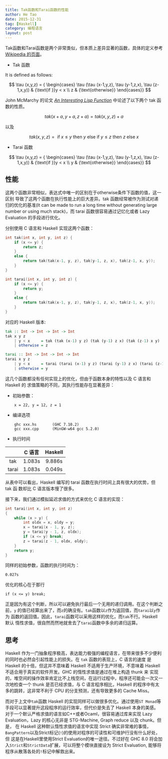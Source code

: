```yaml
---
title: Tak函数和Tarai函数的性能
author: He Tao
date: 2015-12-31
tag: [Haskell]
category: 编程语言
layout: post
---
```


Tak函数和Tarai函数是两个非常类似，但本质上差异显著的函数，具体的定义参考[Wikipedia
的页面][1]。

+ Tak 函数

It is defined as follows:

$$
\tau (x,y,z) = {
    \begin{cases}
        \tau (\tau (x-1,y,z), \tau (y-1,z,x), \tau (z-1,x,y))
            & {\text{if }}y < x \\
        z
            & {\text{otherwise}}
    \end{cases}}
$$

John McMarchy 的论文 [_An Interesting Lisp Function_][2] 中论述了以下两个 tak 函数的性质。

$$ tak(x+a, y+a, z+a) = tak(x, y, z) + a $$

以及

$$ tak(x, y, z) = \text{ if } x \le y \text{ then } y \text{ else if } y \le z \text{ then } z \text{ else } x $$

+ Tarai 函数

$$
\tau (x,y,z) = {
    \begin{cases}
        \tau (\tau (x-1,y,z), \tau (y-1,z,x), \tau (z-1,x,y))
            & {\text{if }}y < x \\
        y
            & {\text{otherwise}}
    \end{cases}}
$$

<!--more-->

性能
----

这两个函数非常相似，表达式中唯一的区别在于$\text{otherwise}$条件下函数的值，这一区别
导致了这两个函数在执行性能上的巨大差异。tak 函数经常被作为测试对递归的优化的基准(It can be made to run a
long time without generating large number or using much stack)，而
tarai 函数很容易通过记忆化或者 Lazy Evaluation 的手段进行优化。

分别使用 C 语言和 Haskell 实现这两个函数：

~~~cpp
int tak(int x, int y, int z) {
    if (x <= y) {
        return z;
    }
    else {
        return tak(tak(x-1, y, z), tak(y-1, z, x), tak(z-1, x, y));
    }
}
~~~

~~~cpp
int tarai(int x, int y, int z) {
    if (x <= y) {
        return y;
    }
    else {
        return tak(tak(x-1, y, z), tak(y-1, z, x), tak(z-1, x, y));
    }
}
~~~

对应的 Haskell 版本:

~~~haskell
tak :: Int -> Int -> Int -> Int
tak x y z
    | y < x     = tak (tak (x-1) y z) (tak (y-1) z x) (tak (z-1) x y)
    | otherwise = z
~~~

~~~haskell
tarai :: Int -> Int -> Int -> Int
tarai x y z
    | y < x     = tarai (tarai (x-1) y z) (tarai (y-1) z x) (tarai (z-1) x y)
    | otherwise = y
~~~

这几个函数都没有任何实现上的优化，但由于函数本身的特性以及 C 语言和 Haskell 的
求值策略的不同，其执行性能存在显著差异：

+ 初始参数：

~~~
    x = 22, y = 12, z = 1
~~~

+ 编译选项

~~~
    ghc xxx.hs       (GHC 7.10.2)
    gcc xxx.cpp      (MinGW-w64 gcc 5.2.0)
~~~

+ 执行时间

|              | C 语言     |  Haskell  |
|:------------:|:----------:|:---------:|
| tak          | 1.083s     | 9.886s    |
| tarai        | 1.083s     | 0.049s    |

从表中可以看出，Haskell 编写的 tarai 函数在执行时间上具有很大的优势，但 tak 函
数却比 C 语言版本慢了很多。

接下来，我们通过模拟延迟求值的方式来优化 C 语言的实现：

~~~cpp
int tarai(int x, int y, int z)
{
    while (x > y) {
        int oldx = x, oldy = y;
        x = tarai(x - 1, y, z);
        y = tarai(y - 1, z, oldx);
        if (x <= y) break;
        z = tarai(z - 1, oldx, oldy);
    }
    return y;
}
~~~

同样的初始参数，函数的执行时间为：

    0.027s

优化的核心在于那行

    if (x <= y) break;

正是因为有这个判断，所以可以避免执行最后一个无用的递归调用。在这个判断之前，`y`
的值已经算出来了，而`z`的确没有。`tak`函数以`z`作为返回值，而`tarai`以`y`作为
函数的返回值。因此，`tarai`函数可以采用这样的优化，而`tak`不行。Haskell 默认
惰性求值，很自然而然地就舍去了`tarai`函数中多余的递归运算。

思考
----

Haskell 作为一门抽象程序极高，表达能力极强的编程语言，在带来很多不少便利的同时也必然会引起性能上的损失。在 `tak` 函数的表现上，C 语言的速度
是 Haskell 的十倍，但这并不意味着 Haskell 不适用于生产环境，不意味着 Haskell 不适合用于真实的软件开发。GHC 的惰性求值是通过在堆上构造 thunk 来
实现的，堆空间的操作效率肯定比不上栈空间，在运行过程中，程序还可能会一次又一次地检查一个 thunk 是否已经求值，与 C 语言程序相比，Haskell 的程序中有太
多的跳转，这非常不利于 CPU 的分支预测，还有导致更多的 Cache Miss。

而对于上文中`tak`函数 Haskell 的实现同样可以做很多优化。通过使用`ST Monad`等手段可以显著提升这段程序的运行效率，但代价是失去了 Haskell 本身的美感。
对于一个默认严格求值的语言如C++或者Ocaml，很容易通过库来实现 Lazy Evaluation，Lazy 的核心无非是 STG-Machine, Graph reduce 以及 chunk。但是，
在 Haskell 这种默认惰性求值的语言中实现 Strict 确实非常难的事情，`BangPattern`以及Strict标记(`!`)的使用对程序的可读性和可维护行没有什么好处，但
这是在Haskell里使用Strict Evaluation的唯一途径。不过好在 GHC 8.0 将会加入`Strict`和`StrictData`扩展，可以将整个模块直接设为 Strict Evaluation,
能够将程序从散落各处的`!`标记中解救出来。

<!--links-->

[1]: https://en.wikipedia.org/wiki/Tak_(function)
[2]: http://dl.acm.org/citation.cfm?id=1411833
